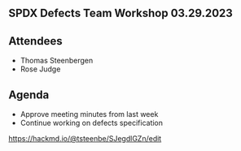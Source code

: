 ## SPDX Defects Team Workshop 03.29.2023

## Attendees
* Thomas Steenbergen
* Rose Judge

## Agenda
* Approve meeting minutes from last week
* Continue working on defects specification

https://hackmd.io/@tsteenbe/SJegdlGZn/edit
